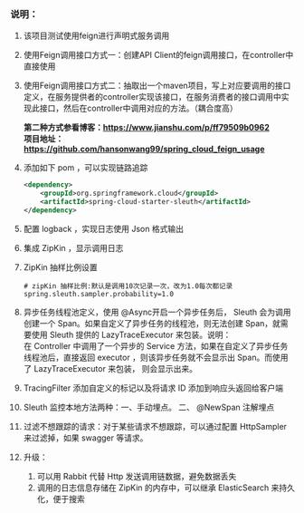 ### 说明：
1. 该项目测试使用feign进行声明式服务调用
2. 使用Feign调用接口方式一：创建API Client的feign调用接口，在controller中直接使用
3. 使用Feign调用接口方式二：抽取出一个maven项目，写上对应要调用的接口定义，在服务提供者的controller实现该接口，在服务消费者的接口调用中实现此接口，然后在controller中调用对应的方法。（耦合度高）

    <b> 第二种方式参看博客：https://www.jianshu.com/p/ff79509b0962  <br>
    项目地址：https://github.com/hansonwang99/spring_cloud_feign_usage </b>
4. 添加如下 pom ，可以实现链路追踪
    ```xml
    <dependency>
        <groupId>org.springframework.cloud</groupId>
        <artifactId>spring-cloud-starter-sleuth</artifactId>
    </dependency>
    ```
5. 配置 logback ，实现日志使用 Json 格式输出
6. 集成 ZipKin ，显示调用日志
7. ZipKin 抽样比例设置
    ```properties
    # zipKin 抽样比例:默认是调用10次记录一次，改为1.0每次都记录
    spring.sleuth.sampler.probability=1.0
    ```
8. 异步任务线程池定义，使用 @Async开启一个异步任务后， Sleuth 会为调用创建一个 Span。如果自定义了异步任务的线程池，则无法创建 Span，就需要使用
 Sleuth 提供的 LazyTraceExecutor 来包装。说明：<br>
 在 Controller 中调用了一个异步的 Service 方法，如果在自定义了异步任务线程池后，直接返回 executor ，则该异步任务就不会显示出 Span。而使用了 LazyTraceExecutor 来包装，
 则会显示出来。
9. TracingFilter 添加自定义的标记以及将请求 ID 添加到响应头返回给客户端
10. Sleuth 监控本地方法两种：一、手动埋点。 二、 @NewSpan 注解埋点
11. 过滤不想跟踪的请求：对于某些请求不想跟踪，可以通过配置 HttpSampler 来过滤掉，如果 swagger 等请求。
12. 升级：
    1. 可以用 Rabbit 代替 Http 发送调用链数据，避免数据丢失
    2. 调用的日志信息存储在 ZipKin 的内存中，可以继承 ElasticSearch 来持久化，便于搜索